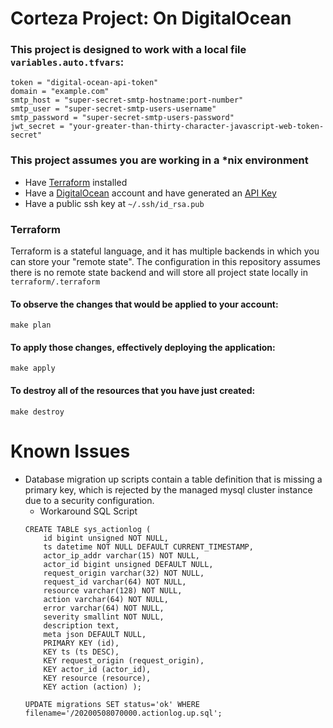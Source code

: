 # Corteza Project: On DigitalOcean

### This project is designed to work with a local file `variables.auto.tfvars`:
```
token = "digital-ocean-api-token"
domain = "example.com"
smtp_host = "super-secret-smtp-hostname:port-number"
smtp_user = "super-secret-smtp-users-username"
smtp_password = "super-secret-smtp-users-password"
jwt_secret = "your-greater-than-thirty-character-javascript-web-token-secret"
```

### This project assumes you are working in a *nix environment
- Have [Terraform](https://terraform.io) installed
- Have a [DigitalOcean](https://digitalocean.com) account and have generated an [API Key](https://cloud.digitalocean.com/account/api/tokens)
- Have a public ssh key at `~/.ssh/id_rsa.pub`

### Terraform
Terraform is a stateful language, and it has multiple backends in which you can store your "remote state". The configuration in this repository assumes there is no remote state backend and will store all project state locally in `terraform/.terraform`

#### To observe the changes that would be applied to your account:
```
make plan
```

#### To apply those changes, effectively deploying the application:
```
make apply
```

#### To destroy all of the resources that you have just created:
```
make destroy
```

# Known Issues
- Database migration up scripts contain a table definition that is missing a primary key, which is rejected by the managed mysql cluster instance due to a security configuration.
  - Workaround SQL Script
  ```
  CREATE TABLE sys_actionlog (
      id bigint unsigned NOT NULL,
      ts datetime NOT NULL DEFAULT CURRENT_TIMESTAMP,
      actor_ip_addr varchar(15) NOT NULL,
      actor_id bigint unsigned DEFAULT NULL,
      request_origin varchar(32) NOT NULL,
      request_id varchar(64) NOT NULL,
      resource varchar(128) NOT NULL,
      action varchar(64) NOT NULL,
      error varchar(64) NOT NULL,
      severity smallint NOT NULL,
      description text,
      meta json DEFAULT NULL,
      PRIMARY KEY (id),
      KEY ts (ts DESC),
      KEY request_origin (request_origin),
      KEY actor_id (actor_id),
      KEY resource (resource),
      KEY action (action) );

  UPDATE migrations SET status='ok' WHERE filename='/20200508070000.actionlog.up.sql';